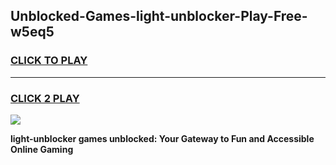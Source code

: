
## Unblocked-Games-light-unblocker-Play-Free-w5eq5
<h3>
<a href="https://premium76.site?title=light-unblocker&ref=18A1">CLICK TO PLAY</a></h3>
<hr>

<h3>
<a href="https://premium76.site?title=light-unblocker&ref=18A1">CLICK 2 PLAY</a>
  
</h3>

<a href="https://premium76.site?title=light-unblocker&ref=18A1"><img src="https://clearcache.store/games.png"></a>


**light-unblocker games unblocked: Your Gateway to Fun and Accessible Online Gaming**
